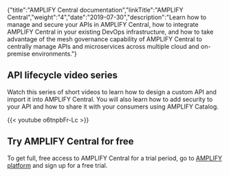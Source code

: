 {"title":"AMPLIFY Central documentation","linkTitle":"AMPLIFY Central","weight":"4","date":"2019-07-30","description":"Learn how to manage and secure your APIs in AMPLIFY Central, how to integrate AMPLIFY Central in your existing DevOps infrastructure, and how to take advantage of the mesh governance capability of AMPLIFY Central to centrally manage APIs and microservices across multiple cloud and on-premise environments."}

## API lifecycle video series

Watch this series of short videos to learn how to design a custom API and import it into AMPLIFY Central. You will also learn how to add security to your API and how to share it with your consumers using AMPLIFY Catalog.

{{< youtube o6tnpbFr-Lc >}}

## Try AMPLIFY Central for free

To get full, free access to AMPLIFY Central for a trial period, go to [AMPLIFY platform](https://platform.axway.com/) and sign up for a free trial.

